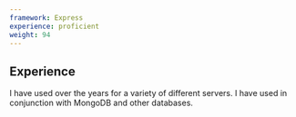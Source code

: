 ```yaml
---
framework: Express
experience: proficient
weight: 94
---
```


## Experience
I have used over the years for a variety of different servers. I have used in conjunction with MongoDB and other databases. 
